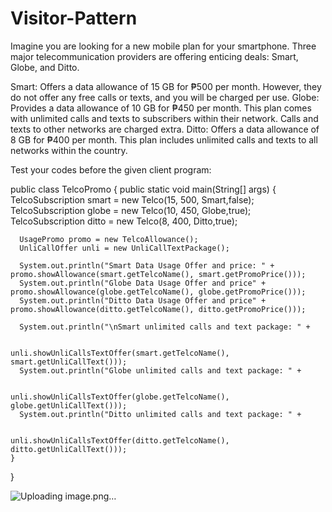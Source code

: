 # Visitor-Pattern

Imagine you are looking for a new mobile plan for your smartphone. Three major telecommunication providers are offering enticing deals: Smart, Globe, and Ditto.

Smart: Offers a data allowance of 15 GB for ₱500 per month. However, they do not offer any free calls or texts, and you will be charged per use.
Globe: Provides a data allowance of 10 GB for ₱450 per month. This plan comes with unlimited calls and texts to subscribers within their network. Calls and texts to other networks are charged extra.
Ditto: Offers a data allowance of 8 GB for ₱400 per month. This plan includes unlimited calls and texts to all networks within the country.

Test your codes before the given client program:

  public class TelcoPromo {
    public static void main(String[] args) {
      TelcoSubscription smart = new Telco(15, 500, Smart,false);
      TelcoSubscription globe = new Telco(10, 450, Globe,true);
      TelcoSubscription ditto = new Telco(8, 400, Ditto,true);
  
      UsagePromo promo = new TelcoAllowance();
      UnliCallOffer unli = new UnliCallTextPackage();    
  
      System.out.println("Smart Data Usage Offer and price: " + promo.showAllowance(smart.getTelcoName(), smart.getPromoPrice()));
      System.out.println("Globe Data Usage Offer and price" + promo.showAllowance(globe.getTelcoName(), globe.getPromoPrice()));
      System.out.println("Ditto Data Usage Offer and price" + promo.showAllowance(ditto.getTelcoName(), ditto.getPromoPrice()));
  
      System.out.println("\nSmart unlimited calls and text package: " +
  
                                    unli.showUnliCallsTextOffer(smart.getTelcoName(), smart.getUnliCallText()));
      System.out.println("Globe unlimited calls and text package: " +
  
                                    unli.showUnliCallsTextOffer(globe.getTelcoName(), globe.getUnliCallText()));
      System.out.println("Ditto unlimited calls and text package: " +
  
                                     unli.showUnliCallsTextOffer(ditto.getTelcoName(), ditto.getUnliCallText()));
    }
  }

  ![Uploading image.png…]()
